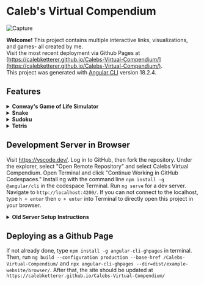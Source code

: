# Caleb's Virtual Compendium

![Capture](https://github.com/user-attachments/assets/e2d56756-f9f7-4afd-980e-20d0f283d82f)

<strong>Welcome!</strong> This project contains multiple interactive links, visualizations, and games- all created by me.  
Visit the most recent deployment via Github Pages at [https://calebketterer.github.io/Calebs-Virtual-Compendium/](https://calebketterer.github.io/Calebs-Virtual-Compendium/).  
This project was generated with [Angular CLI](https://github.com/angular/angular-cli) version 18.2.4.

## Features

<details>
  <summary><strong>Conway's Game of Life Simulator</strong></summary>
  
## Conway's Game of Life
  
![Capture](https://github.com/user-attachments/assets/7e74d71d-86f0-4bb9-b631-e462ffae05fd)
Based off Cambridge mathematician John Conway's [Game of Life]([url](https://playgameoflife.com/)), this cellular automaton became widely known when it was mentioned in an article published by Scientific American in 1970. It consists of a grid of cells which, based on a few mathematical rules, can live, die or multiply. Depending on the initial conditions, the cells form various patterns throughout the course of the game.

The rules for each space: 
1. Each populated cell with one or no neighbors dies, as if by solitude.
2. Each populated cell with four or more neighbors dies, as if by overpopulation.
3. Each populated cell with two or three neighbors survives.
4. Each unpopulated cell with three neighbors becomes populated.
</details>

<details>
  <summary><strong>Snake</strong></summary>
  
## Snake

<img width="432" height="723" alt="2" src="https://github.com/user-attachments/assets/8af618a1-13cd-4370-bc8b-edbf00fd5e90" />

A classic game of Snake with the following features:

- Difficulty selection (Easy/Medium/Hard) that effects snake speed.
- Buttons to change direction and WASD support.
- A score that increases with each target consumed.
- An interactable title in the header.

Good luck with the Extreme difficulty!
</details>

<details>
  <summary><strong>Sudoku</strong></summary>
  
## Classic Sudoku
  
<img width="450" height="713" alt="Capture" src="https://github.com/user-attachments/assets/c96a5195-950d-4688-a4c0-f0d0bc14bb0f" />

A classic game of Sudoku, featuring the following:
  
- Interactive Sudoku board with keyboard and mouse support.
- "Check Answers" button with error highlighting.
- "Reveal Solution" toggle to view or hide the solution.
- Random puzzle generation with unique solutions.
- Difficulty selection (Easy/Medium/Hard).

Challenge yourself or practice your puzzle-solving skills!
</details>

<details>
  <summary><strong>Tetris</strong></summary>
  
## Tetris
  
<img width="496" height="730" alt="3" src="https://github.com/user-attachments/assets/9b8503f6-87f1-4f86-be04-f1c5feda1d0a" />

A classic game of Tetris, featuring the following:
  
- Interactive Tetris board with keyboard input.
- Scoreboard that adds 100 points with each row cleared.
- Next share preview.

</details>



## Development Server in Browser

Visit https://vscode.dev/. Log in to GitHub, then fork the repository. Under the explorer, select "Open Remote Repository" and select Calebs Virtual Compendium. Open Terminal and click "Continue Working in GitHub Codespaces." Install ng with the command line `npm install -g @angular/cli` in the codespace Terminal. Run `ng serve` for a dev server. Navigate to `http://localhost:4200/`. If you can not connect to the localhost, type `h + enter` then `o + enter` into Terminal to directly open this project in your browser.

<details>
  <summary><strong>Old Server Setup Instructions</strong></summary>
  
## Development Server

Run `ng serve` for a dev server. Navigate to `http://localhost:4200/`. The application will automatically reload if you change any of the source files.

## Code scaffolding

Run `ng generate component component-name` to generate a new component. You can also use `ng generate directive|pipe|service|class|guard|interface|enum|module`.

## Build

Run `ng build` to build the project. The build artifacts will be stored in the `dist/` directory.

## Running unit tests

Run `ng test` to execute the unit tests via [Karma](https://karma-runner.github.io).

## Running end-to-end tests

Run `ng e2e` to execute the end-to-end tests via a platform of your choice. To use this command, you need to first add a package that implements end-to-end testing capabilities.

## Further help with setup

To get more help on the Angular CLI use `ng help` or go check out the [Angular CLI Overview and Command Reference](https://angular.dev/tools/cli) page.
</details>

## Deploying as a Github Page

If not already done, type `npm install -g angular-cli-ghpages` in terminal. Then, run `ng build --configuration production --base-href /Calebs-Virtual-Compendium/` and  `npx angular-cli-ghpages --dir=dist/example-website/browser/`. After that, the site should be updated at `https://calebketterer.github.io/Calebs-Virtual-Compendium/`



